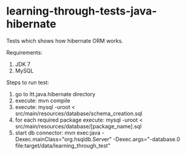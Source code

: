 learning-through-tests-java-hibernate
=====================================

Tests which shows how hibernate ORM works.

Requirements:
1) JDK 7
2) MySQL

Steps to run test:
1) go to ltt.java.hibernate directory
2) execute: mvn compile
3) execute: mysql -uroot < src/main/resources/database/schema_creation.sql
4) for each required package execute: mysql -uroot < src/main/resources/database/[package_name].sql
5) start db connector: 
mvn exec:java -Dexec.mainClass="org.hsqldb.Server" -Dexec.args="-database.0 file:target/data/learning_through_test"